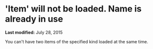 
# 'Item' will not be loaded. Name is already in use

 **Last modified:** July 28, 2015

You can't have two items of the specified kind loaded at the same time.
